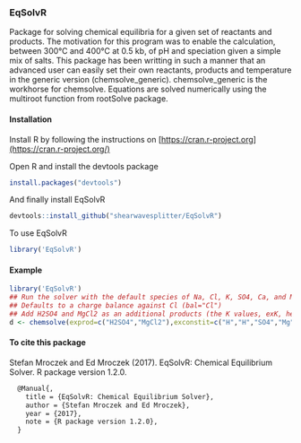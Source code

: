 ### EqSolvR
 Package for solving chemical equilibria for a given set of reactants and products. The motivation for this program was to enable the calculation, between 300°C and 400°C at 0.5 kb, of pH and speciation given a simple mix of salts. This package has been writting in such a manner that an advanced user can easily set their own reactants, products and temperature in the generic version (chemsolve_generic). chemsolve_generic is the workhorse for chemsolve. Equations are solved numerically using the multiroot function from rootSolve package.
#### Installation

Install R by following the instructions on [https://cran.r-project.org](https://cran.r-project.org/) 

Open R and install the devtools package

```r
install.packages("devtools")
```

And finally install EqSolvR

```r
devtools::install_github("shearwavesplitter/EqSolvR")
```

To use EqSolvR

```r
library('EqSolvR')
```

#### Example
```r
library('EqSolvR')
## Run the solver with the default species of Na, Cl, K, SO4, Ca, and Mg 
## Defaults to a charge balance against Cl (bal="Cl")
## Add H2SO4 and MgCl2 as an additional products (the K values, exK, here are just examples)
d <- chemsolve(exprod=c("H2SO4","MgCl2"),exconstit=c("H","H","SO4","Mg","Cl","Cl"),exnumz=c(3,3),excharges=c(0,0),exa=c(0,0),exK=c(-6,-3))
```
#### To cite this package
Stefan Mroczek and Ed Mroczek (2017). EqSolvR: Chemical Equilibrium Solver. R package version 1.2.0.

```latex
  @Manual{,
    title = {EqSolvR: Chemical Equilibrium Solver},
    author = {Stefan Mroczek and Ed Mroczek},
    year = {2017},
    note = {R package version 1.2.0},
  }
```